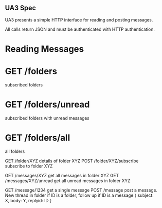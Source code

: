 UA3 Spec
--------

UA3 presents a simple HTTP interface for reading and posting messages.

All calls return JSON and must be authenticated with HTTP authentication.

Reading Messages
================

# GET /folders
subscribed folders

# GET /folders/unread
subscribed folders with unread messages

# GET /folders/all
all folders

GET /folder/XYZ             details of folder XYZ  POST /folder/XYZ/subscribe  subscribe to folder XYZ

GET /messages/XYZ           get all messages in folder XYZ  GET /messages/XYZ/unread    get all unread messages in folder XYZ

GET /message/1234           get a single message  POST /message               post a message. New thread in folder if ID is a folder, follow up if ID is a message
{ subject: X, body: Y, replyid: ID }
